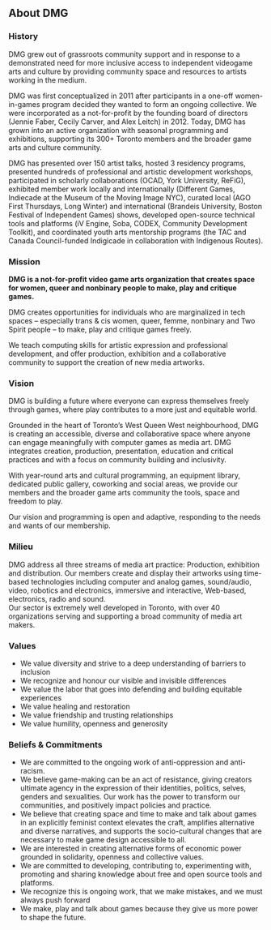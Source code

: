## About DMG

### History

DMG grew out of grassroots community support and in response to a demonstrated need for more inclusive access to independent videogame arts and culture by providing community space and resources to artists working in the medium.

DMG was first conceptualized in 2011 after participants in a one-off women-in-games program decided they wanted to form an ongoing collective. We were incorporated as a not-for-profit by the founding board of directors \(Jennie Faber, Cecily Carver, and Alex Leitch\) in 2012. Today, DMG has grown into an active organization with seasonal programming and exhibitions, supporting its 300+ Toronto members and the broader game arts and culture community.

DMG has presented over 150 artist talks, hosted 3 residency programs, presented hundreds of professional and artistic development workshops, participated in scholarly collaborations \(OCAD, York University, ReFiG\), exhibited member work locally and internationally \(Different Games, Indiecade at the Museum of the Moving Image NYC\), curated local \(AGO First Thursdays, Long Winter\) and international \(Brandeis University, Boston Festival of Independent Games\) shows, developed open-source technical tools and platforms \(iV Engine, Soba, CODEX, Community Development Toolkit\), and coordinated youth arts mentorship programs \(the TAC and Canada Council-funded Indigicade in collaboration with Indigenous Routes\).

### Mission

**DMG is a not-for-profit video game arts organization that creates space for women, queer and nonbinary people to make, play and critique games.**

DMG creates opportunities for individuals who are marginalized in tech spaces – especially trans & cis women, queer, femme, nonbinary and Two Spirit people – to make, play and critique games freely.

We teach computing skills for artistic expression and professional development, and offer production, exhibition and a collaborative community to support the creation of new media artworks.

### Vision

DMG is building a future where everyone can express themselves freely through games, where play contributes to a more just and equitable world.

Grounded in the heart of Toronto’s West Queen West neighbourhood, DMG is creating an accessible, diverse and collaborative space where anyone can engage meaningfully with computer games as media art. DMG integrates creation, production, presentation, education and critical practices and with a focus on community building and inclusivity.

With year-round arts and cultural programming, an equipment library, dedicated public gallery, coworking and social areas, we provide our members and the broader game arts community the tools, space and freedom to play.

Our vision and programming is open and adaptive, responding to the needs and wants of our membership.

### Milieu

DMG address all three streams of media art practice: Production, exhibition and distribution. Our members create and display their artworks using time-based technologies including computer and analog games, sound/audio, video, robotics and electronics, immersive and interactive, Web-based, electronics, radio and sound.  
Our sector is extremely well developed in Toronto, with over 40 organizations serving and supporting a broad community of media art makers.

### Values

* We value diversity and strive to a deep understanding of barriers to inclusion
* We recognize and honour our visible and invisible differences
* We value the labor that goes into defending and building equitable experiences
* We value healing and restoration
* We value friendship and trusting relationships
* We value humility, openness and generosity

### Beliefs & Commitments

* We are committed to the ongoing work of anti-oppression and anti-racism.
* We believe game-making can be an act of resistance, giving creators ultimate agency in the expression of their identities, politics, selves, genders and sexualities. Our work has the power to transform our communities, and positively impact policies and practice.
* We believe that creating space and time to make and talk about games in an explicitly feminist context elevates the craft, amplifies alternative and diverse narratives, and supports the socio-cultural changes that are necessary to make game design accessible to all.
* We are interested in creating alternative forms of economic power grounded in solidarity, openness and collective values.
* We are committed to developing, contributing to, experimenting with, promoting and sharing knowledge about free and open source tools and platforms.
* We recognize this is ongoing work, that we make mistakes, and we must always push forward
* We make, play and talk about games because they give us more power to shape the future.



